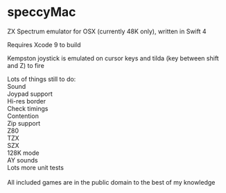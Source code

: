 # speccyMac
ZX Spectrum emulator for OSX (currently 48K only), written in Swift 4

Requires Xcode 9 to build

Kempston joystick is emulated on cursor keys and tilda (key between shift and Z) to fire

Lots of things still to do:<br>
Sound<br>
Joypad support<br>
Hi-res border<br>
Check timings<br>
Contention<br>
Zip support<br>
Z80<br>
TZX<br>
SZX<br>
128K mode<br>
AY sounds<br>
Lots more unit tests<br>
<br>
All included games are in the public domain to the best of my knowledge<br>
